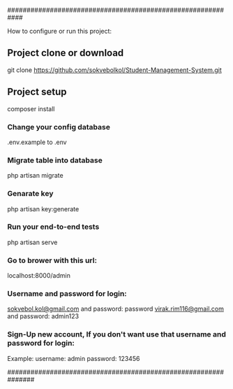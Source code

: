 ############################################################

How to configure or run this project:

## Project clone or download
git clone https://github.com/sokvebolkol/Student-Management-System.git

## Project setup
composer install

### Change your config database
.env.example to .env

### Migrate table into database
php artisan migrate

### Genarate key 
php artisan key:generate

### Run your end-to-end tests
php artisan serve

### Go to brower with this url: 
localhost:8000/admin

### Username and password for login: 
sokvebol.kol@gmail.com and password: password
virak.rim116@gmail.com and password: admin123

### Sign-Up new account, If you don't want use that username and password for login:
Example:
username: admin
password: 123456  

###############################################################
